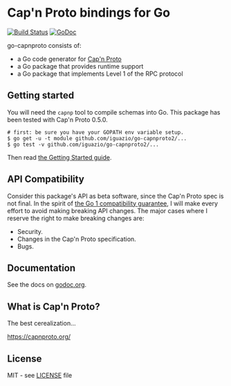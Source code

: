 # Cap'n Proto bindings for Go

[![Build Status](https://travis-ci.org/zombiezen/go-capnproto2.svg?branch=master)](https://travis-ci.org/zombiezen/go-capnproto2)
[![GoDoc](https://godoc.org/github.com/iguazio/go-capnproto2?status.svg)][godoc]

go-capnproto consists of:
- a Go code generator for [Cap'n Proto][capnproto]
- a Go package that provides runtime support
- a Go package that implements Level 1 of the RPC protocol

[godoc]: https://godoc.org/github.com/iguazio/go-capnproto2
[capnproto]: https://capnproto.org/

## Getting started

You will need the `capnp` tool to compile schemas into Go.
This package has been tested with Cap'n Proto 0.5.0.

```
# first: be sure you have your GOPATH env variable setup.
$ go get -u -t module github.com/iguazio/go-capnproto2/...
$ go test -v github.com/iguazio/go-capnproto2/...
```

Then read [the Getting Started guide](https://github.com/zombiezen/go-capnproto2/wiki/Getting-Started).

## API Compatibility

Consider this package's API as beta software, since the Cap'n Proto spec is not final.
In the spirit of [the Go 1 compatibility guarantee][gocompat], I will make every effort to avoid making breaking API changes.
The major cases where I reserve the right to make breaking changes are:

- Security.
- Changes in the Cap'n Proto specification.
- Bugs.

[gocompat]: https://golang.org/doc/go1compat

## Documentation

See the docs on [godoc.org][godoc].

## What is Cap'n Proto?

The best cerealization...

https://capnproto.org/

## License

MIT - see [LICENSE][license] file

[license]: https://github.com/zombiezen/go-capnproto2/blob/master/LICENSE
